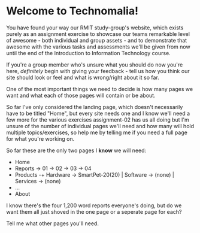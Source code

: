 # Welcome to Technomalia!

You have found your way our RMIT study-group's website, which exists purely as an assignment exercise to showcase our teams remarkable level of awesome - both individual and group assets - and to demonstrate that awesome with the various tasks and assessments we'll be given from now until the end of the Introduction to Information Technology course.

If you're a group member who's unsure what you should do now you're here, <i>definitely</i> begin with giving your feedback - tell us how you think our site should look or feel and what is wrong/right about it so far.

One of the most important things we need to decide is how many pages we want and what each of those pages will contain or be about.

So far I've only considered the landing page, which doesn't necessarily have to be titled "Home", but every site needs one and I know we'll need a few more for the various exercises assignment-02 has us all doing but I'm unsure of the number of individual pages we'll need and how many will hold multiple topics/exercises, so help me by telling me if you need a full page for what you're working on.

So far these are the only two pages I <b>know</b> we will need:

- Home
- Reports -> 01 -> 02 -> 03 -> 04
- Products -+ Hardware -> SmartPet-20(20)
            | Software -> (none)
            | Services -> (none)
- ...
- About

I know there's the four 1,200 word reports everyone's doing, but do we want them all just shoved in the one page or a seperate page for each?

Tell me what other pages you'll need.
